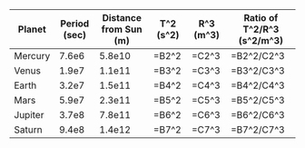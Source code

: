 Planet    | Period (sec) | Distance from Sun (m) | T^2 (s^2) | R^3 (m^3) | Ratio of T^2/R^3 (s^2/m^3)
-----------|--------------|------------------------|-----------|-----------|--------------------------
Mercury   | 7.6e6        | 5.8e10                 | =B2^2     | =C2^3     | =B2^2/C2^3
Venus     | 1.9e7        | 1.1e11                 | =B3^2     | =C3^3     | =B3^2/C3^3
Earth     | 3.2e7        | 1.5e11                 | =B4^2     | =C4^3     | =B4^2/C4^3
Mars      | 5.9e7        | 2.3e11                 | =B5^2     | =C5^3     | =B5^2/C5^3
Jupiter   | 3.7e8        | 7.8e11                 | =B6^2     | =C6^3     | =B6^2/C6^3
Saturn    | 9.4e8        | 1.4e12                 | =B7^2     | =C7^3     | =B7^2/C7^3
